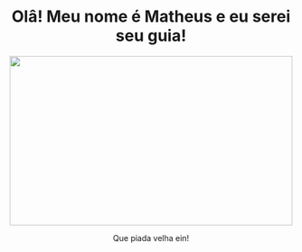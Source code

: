 <h1 align= "center"><b> Olâ! Meu nome é Matheus e eu serei seu guia! </b></h1>
<p align="center"><img src="https://i.imgur.com/mHXGkuN.jpg" width="500" height="300"></p>
<p align= "center">Que piada velha ein!</p>
<!--
**MattheusMartins/MattheusMartins** is a ✨ _special_ ✨ repository because its `README.md` (this file) appears on your GitHub profile.

Here are some ideas to get you started:

- 🔭 I’m currently working on ...
- 🌱 I’m currently learning ...
- 👯 I’m looking to collaborate on ...
- 🤔 I’m looking for help with ...
- 💬 Ask me about ...
- 📫 How to reach me: ...
- Pronouns: ...
- ⚡ Fun fact: ...
-->
